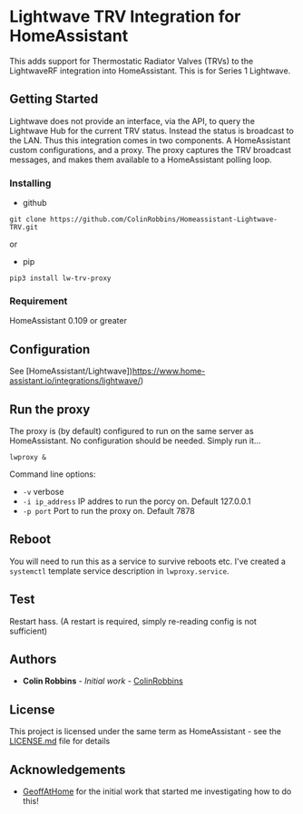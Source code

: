 # Lightwave TRV Integration for HomeAssistant

This adds support for Thermostatic Radiator Valves (TRVs) to the LightwaveRF integration into HomeAssistant.
This is for Series 1 Lightwave.

## Getting Started

Lightwave does not provide an interface, via the API, to query the Lightwave Hub for the current TRV status.  Instead the status is broadcast to the LAN.
Thus this integration comes in two components.  A HomeAssistant custom configurations, and a proxy.
The proxy captures the TRV broadcast messages, and makes them available to a HomeAssistant polling loop.

### Installing

* github
```
git clone https://github.com/ColinRobbins/Homeassistant-Lightwave-TRV.git
```
or
* pip
```
pip3 install lw-trv-proxy
```

### Requirement
HomeAssistant 0.109 or greater


## Configuration
See [HomeAssistant/Lightwave])https://www.home-assistant.io/integrations/lightwave/)

## Run the proxy
The proxy is (by default) configured to run on the same server as HomeAssistant.
No configuration should be needed.   Simply run it...
```
lwproxy &
```
Command line options:
* ```-v``` verbose
* ```-i ip_address``` IP addres to run the porcy on.  Default 127.0.0.1
* ```-p port``` Port to run the proxy on. Default 7878

## Reboot
You will need to run this as a service to survive reboots etc.  I've created a ```systemctl``` template service description in ```lwproxy.service```.
## Test
Restart hass.  (A restart is required, simply re-reading config is not sufficient)

## Authors

* **Colin Robbins** - *Initial work* - [ColinRobbins](https://github.com/ColinRobbins)

## License

This project is licensed under the same term as HomeAssistant - see the [LICENSE.md](LICENSE.md) file for details

## Acknowledgements

* [GeoffAtHome](https://github.com/GeoffAtHome) for the initial work that started me investigating how to do this!
